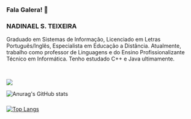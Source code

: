 ### Fala Galera! 👋

### NADINAEL S. TEIXEIRA
Graduado em Sistemas de Informação, Licenciado em Letras Português/Inglês, Especialista em Educação a Distância.
Atualmente, trabalho como professor de Linguagens e do Ensino Profissionalizante Técnico em Informática.
Tenho estudado C++ e Java ultimamente.

<br>

![](https://komarev.com/ghpvc/?username=nadinael)

![Anurag's GitHub stats](https://github-readme-stats.vercel.app/api?username=nadinael&show_icons=true&theme=shades-of-purple) 
###
[![Top Langs](https://github-readme-stats.vercel.app/api/top-langs/?username=nadinael)](https://github.com/nyannakano/github-readme-stats)
